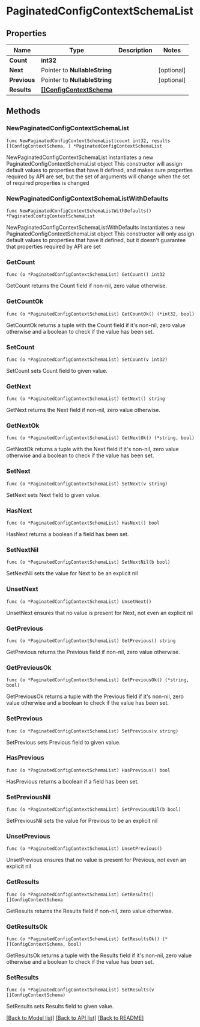 # PaginatedConfigContextSchemaList

## Properties

Name | Type | Description | Notes
------------ | ------------- | ------------- | -------------
**Count** | **int32** |  | 
**Next** | Pointer to **NullableString** |  | [optional] 
**Previous** | Pointer to **NullableString** |  | [optional] 
**Results** | [**[]ConfigContextSchema**](ConfigContextSchema.md) |  | 

## Methods

### NewPaginatedConfigContextSchemaList

`func NewPaginatedConfigContextSchemaList(count int32, results []ConfigContextSchema, ) *PaginatedConfigContextSchemaList`

NewPaginatedConfigContextSchemaList instantiates a new PaginatedConfigContextSchemaList object
This constructor will assign default values to properties that have it defined,
and makes sure properties required by API are set, but the set of arguments
will change when the set of required properties is changed

### NewPaginatedConfigContextSchemaListWithDefaults

`func NewPaginatedConfigContextSchemaListWithDefaults() *PaginatedConfigContextSchemaList`

NewPaginatedConfigContextSchemaListWithDefaults instantiates a new PaginatedConfigContextSchemaList object
This constructor will only assign default values to properties that have it defined,
but it doesn't guarantee that properties required by API are set

### GetCount

`func (o *PaginatedConfigContextSchemaList) GetCount() int32`

GetCount returns the Count field if non-nil, zero value otherwise.

### GetCountOk

`func (o *PaginatedConfigContextSchemaList) GetCountOk() (*int32, bool)`

GetCountOk returns a tuple with the Count field if it's non-nil, zero value otherwise
and a boolean to check if the value has been set.

### SetCount

`func (o *PaginatedConfigContextSchemaList) SetCount(v int32)`

SetCount sets Count field to given value.


### GetNext

`func (o *PaginatedConfigContextSchemaList) GetNext() string`

GetNext returns the Next field if non-nil, zero value otherwise.

### GetNextOk

`func (o *PaginatedConfigContextSchemaList) GetNextOk() (*string, bool)`

GetNextOk returns a tuple with the Next field if it's non-nil, zero value otherwise
and a boolean to check if the value has been set.

### SetNext

`func (o *PaginatedConfigContextSchemaList) SetNext(v string)`

SetNext sets Next field to given value.

### HasNext

`func (o *PaginatedConfigContextSchemaList) HasNext() bool`

HasNext returns a boolean if a field has been set.

### SetNextNil

`func (o *PaginatedConfigContextSchemaList) SetNextNil(b bool)`

 SetNextNil sets the value for Next to be an explicit nil

### UnsetNext
`func (o *PaginatedConfigContextSchemaList) UnsetNext()`

UnsetNext ensures that no value is present for Next, not even an explicit nil
### GetPrevious

`func (o *PaginatedConfigContextSchemaList) GetPrevious() string`

GetPrevious returns the Previous field if non-nil, zero value otherwise.

### GetPreviousOk

`func (o *PaginatedConfigContextSchemaList) GetPreviousOk() (*string, bool)`

GetPreviousOk returns a tuple with the Previous field if it's non-nil, zero value otherwise
and a boolean to check if the value has been set.

### SetPrevious

`func (o *PaginatedConfigContextSchemaList) SetPrevious(v string)`

SetPrevious sets Previous field to given value.

### HasPrevious

`func (o *PaginatedConfigContextSchemaList) HasPrevious() bool`

HasPrevious returns a boolean if a field has been set.

### SetPreviousNil

`func (o *PaginatedConfigContextSchemaList) SetPreviousNil(b bool)`

 SetPreviousNil sets the value for Previous to be an explicit nil

### UnsetPrevious
`func (o *PaginatedConfigContextSchemaList) UnsetPrevious()`

UnsetPrevious ensures that no value is present for Previous, not even an explicit nil
### GetResults

`func (o *PaginatedConfigContextSchemaList) GetResults() []ConfigContextSchema`

GetResults returns the Results field if non-nil, zero value otherwise.

### GetResultsOk

`func (o *PaginatedConfigContextSchemaList) GetResultsOk() (*[]ConfigContextSchema, bool)`

GetResultsOk returns a tuple with the Results field if it's non-nil, zero value otherwise
and a boolean to check if the value has been set.

### SetResults

`func (o *PaginatedConfigContextSchemaList) SetResults(v []ConfigContextSchema)`

SetResults sets Results field to given value.



[[Back to Model list]](../README.md#documentation-for-models) [[Back to API list]](../README.md#documentation-for-api-endpoints) [[Back to README]](../README.md)


